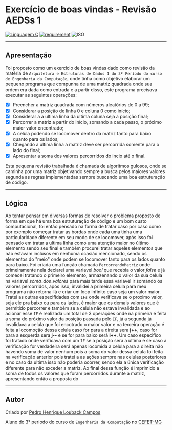 # Exercício de boas vindas - Revisão AEDSs 1

[![Linguagem C](https://img.shields.io/badge/Linguagem-C-green.svg)](https://github.com/PedroLouback/TrabalhoFinal-Prog.2)
[![requirement](https://img.shields.io/badge/IDE-Visual%20Studio%20Code-informational)](https://code.visualstudio.com/docs/?dv=linux64_deb)
![ISO](https://img.shields.io/badge/ISO-Linux-blueviolet)


---

## Apresentação

Foi proposto como um exercício de boas vindas dado como revisão da matéria de `Arquitetura e Estruturas de Dados 1 do 3º Período do curso de Engenharia da Computação`, onde tinha como objetivo elaborar um pequeno programa que compunha de uma matriz quadrada onde sua ordem era dada como entrada e a partir disso, este programa precisava executar as seguintes operações:

- [X] Preencher a matriz quadrada com números aleatórios de 0 a 99;
- [X] Considerar a posição de linha 0 e coluna 0 como início;
- [X] Considerar a a ultima linha da ultima coluna seja a posição final;
- [X] Percorrer a matriz a partir do início, somando a cada passo, o próximo maior valor encontrado;
- [X] A celula podendo se locomover dentro da matriz tanto para baixo quanto para os lados;
- [X] Chegando a ultima linha a matriz deve ser percorrida somente para o lado do final;
- [X] Apresentar a soma dos valores percorridos do incio até o final.

Esta pequena revisão trabalhada é chamada de algoritmos gulosos, onde se caminha por uma matriz objetivando sempre a busca pelos maiores valores segunda as regras implementadas sempre buscando uma boa estruturação de código.

---

## Lógica

Ao tentar pensar em diversas formas de resolver o problema proposto de forma em que há uma boa estruturação de código e um bom custo computacional, foi então pensado na forma de tratar caso por caso como por exemplo começar tratar as bordas onde cada uma tinha uma particularidade diferente em seu modo de se locomover, após isso foi pensado em tratar a ultima linha como uma atenção maior no último elemento sendo seu final e também procurei tratar aqueles elementos que não estavam inclusos em nenhuma ocasião mencionado, sendo os elementos do "meio" onde podem se locomover tanto para os lados quanto para baixo. Foi criada uma função chamada `PercorrendoMatriz` onde primeiramente nela declarei uma variavel _bool_ que recebia o valor _false_ e já comecei tratando o primeiro elemento, armazenando o valor da sua celula na variavel *soma_dos_valores* para mais tarde essa variavel ir somando os valores percorridos, após isso, invalidei a primeira celula para meu programa não retorna-lá e criar um loop infinito caso seja um valor maior. Tratei as outras especifidades com `IFs` onde verificava se o proximo valor, seja ele pra baixo ou para os lados, é maior que os demais valores que é permitido percorrer e também se a celula não estava invalidada e ao acionar esse `IF` é realizada um total de 3 operações onde na primeira é feita a soma do próximo valor da posição passada pelo `IF`, já a segunda já invalidava a celula que foi encotrado o maior valor e na terceira operação é feita a locomoção dessa celula caso for para a direita sera **j++**, caso for para a esquerda sera **j--** e se for para baixo será **i++**. Um caso especifico foi tratado onde verificava com um `IF` se a posição sera a ultima e se caso a verificação for verdadeira será apenas locomida a celula para a direita não havendo soma de valor nenhum pois a soma do valor dessa celula foi feita na verificação anterior pois tratei a as ações sempre nas celulas posteriores e no caso da ultima isso não poderia ocorrer, sendo ela a única verificação diferente para não exceder a matriz. Ao final dessa função é imprimido a soma de todos os valores que foram percorridos durante a matriz, apresentando então a proposta do     

---

## Autor

Criado por [Pedro Henrique Louback Campos](https://www.linkedin.com/in/pedro-henrique-louback-campos-0a4a03205/)

Aluno do 3° periodo do curso de `Engenharia da Computação` no [CEFET-MG](https://www.cefetmg.br)


